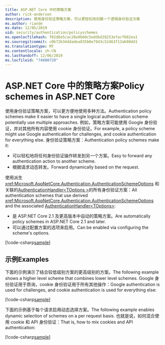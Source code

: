```yaml
---
title: ASP.NET Core 中的策略方案
author: rick-anderson
description: 使用身份验证策略方案，可以更轻松地创建一个逻辑身份验证方案
ms.author: riande
ms.date: 12/05/2019
uid: security/authentication/policyschemes
ms.openlocfilehash: f02d8e5cac20a9b60c5eddbd28253efacf682ea1
ms.sourcegitcommit: c0b72b344dadea835b0e7943c52463f13ab98dd1
ms.translationtype: MT
ms.contentlocale: zh-CN
ms.lasthandoff: 12/06/2019
ms.locfileid: "74880720"
---
```

# <a name="policy-schemes-in-aspnet-core"></a><span data-ttu-id="f2796-103">ASP.NET Core 中的策略方案</span><span class="sxs-lookup"><span data-stu-id="f2796-103">Policy schemes in ASP.NET Core</span></span>

<span data-ttu-id="f2796-104">使用身份验证策略方案，可以更方便地使用多种方法。</span><span class="sxs-lookup"><span data-stu-id="f2796-104">Authentication policy schemes make it easier to have a single logical authentication scheme potentially use multiple approaches.</span></span> <span data-ttu-id="f2796-105">例如，策略方案可能使用 Google 身份验证，并对其他所有内容使用 cookie 身份验证。</span><span class="sxs-lookup"><span data-stu-id="f2796-105">For example, a policy scheme might use Google authentication for challenges, and cookie authentication for everything else.</span></span> <span data-ttu-id="f2796-106">身份验证策略方案：</span><span class="sxs-lookup"><span data-stu-id="f2796-106">Authentication policy schemes make it:</span></span>

* <span data-ttu-id="f2796-107">可以轻松地将任何身份验证操作转发到另一个方案。</span><span class="sxs-lookup"><span data-stu-id="f2796-107">Easy to forward any authentication action to another scheme.</span></span>
* <span data-ttu-id="f2796-108">根据请求动态转发。</span><span class="sxs-lookup"><span data-stu-id="f2796-108">Forward dynamically based on the request.</span></span>

<span data-ttu-id="f2796-109">使用派生 <xref:Microsoft.AspNetCore.Authentication.AuthenticationSchemeOptions> 和关联的[AuthenticationHandler\<TOptions >](/dotnet/api/microsoft.aspnetcore.authentication.authenticationhandler-1)的所有身份验证方案：</span><span class="sxs-lookup"><span data-stu-id="f2796-109">All authentication schemes that use derived <xref:Microsoft.AspNetCore.Authentication.AuthenticationSchemeOptions> and the associated [AuthenticationHandler\<TOptions>](/dotnet/api/microsoft.aspnetcore.authentication.authenticationhandler-1):</span></span>

* <span data-ttu-id="f2796-110">是 ASP.NET Core 2.1 及更高版本中自动的策略方案。</span><span class="sxs-lookup"><span data-stu-id="f2796-110">Are automatically policy schemes in ASP.NET Core 2.1 and later.</span></span>
* <span data-ttu-id="f2796-111">可以通过配置方案的选项来启用。</span><span class="sxs-lookup"><span data-stu-id="f2796-111">Can be enabled via configuring the scheme's options.</span></span>

[!code-csharp[sample](policyschemes/samples/AuthenticationSchemeOptions.cs?name=snippet)]

## <a name="examples"></a><span data-ttu-id="f2796-112">示例</span><span class="sxs-lookup"><span data-stu-id="f2796-112">Examples</span></span>

<span data-ttu-id="f2796-113">下面的示例演示了结合较低级别方案的更高级别的方案。</span><span class="sxs-lookup"><span data-stu-id="f2796-113">The following example shows a higher level scheme that combines lower level schemes.</span></span> <span data-ttu-id="f2796-114">Google 身份验证用于质询，cookie 身份验证用于所有其他操作：</span><span class="sxs-lookup"><span data-stu-id="f2796-114">Google authentication is used for challenges, and cookie authentication is used for everything else:</span></span>

[!code-csharp[sample](policyschemes/samples/Startup.cs?name=snippet1)]

<span data-ttu-id="f2796-115">下面的示例基于每个请求启用动态选择方案。</span><span class="sxs-lookup"><span data-stu-id="f2796-115">The following example enables dynamic selection of schemes on a per request basis.</span></span> <span data-ttu-id="f2796-116">也就是说，如何混合使用 cookie 和 API 身份验证：</span><span class="sxs-lookup"><span data-stu-id="f2796-116">That is, how to mix cookies and API authentication:</span></span>

 <!-- REVIEW, missing If set in public Func<HttpContext, string> ForwardDefaultSelector -->

[!code-csharp[sample](policyschemes/samples/Startup.cs?name=snippet2)]
